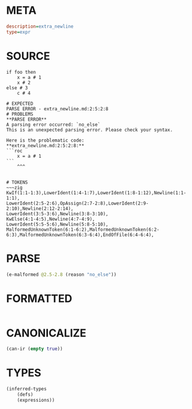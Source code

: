 # META
~~~ini
description=extra_newline
type=expr
~~~
# SOURCE
~~~roc
if foo then
    x = a # 1
    x # 2
else # 3
    c # 4
~~~
~~~
# EXPECTED
PARSE ERROR - extra_newline.md:2:5:2:8
# PROBLEMS
**PARSE ERROR**
A parsing error occurred: `no_else`
This is an unexpected parsing error. Please check your syntax.

Here is the problematic code:
**extra_newline.md:2:5:2:8:**
```roc
    x = a # 1
```
    ^^^


# TOKENS
~~~zig
KwIf(1:1-1:3),LowerIdent(1:4-1:7),LowerIdent(1:8-1:12),Newline(1:1-1:1),
LowerIdent(2:5-2:6),OpAssign(2:7-2:8),LowerIdent(2:9-2:10),Newline(2:12-2:14),
LowerIdent(3:5-3:6),Newline(3:8-3:10),
KwElse(4:1-4:5),Newline(4:7-4:9),
LowerIdent(5:5-5:6),Newline(5:8-5:10),
MalformedUnknownToken(6:1-6:2),MalformedUnknownToken(6:2-6:3),MalformedUnknownToken(6:3-6:4),EndOfFile(6:4-6:4),
~~~
# PARSE
~~~clojure
(e-malformed @2.5-2.8 (reason "no_else"))
~~~
# FORMATTED
~~~roc

~~~
# CANONICALIZE
~~~clojure
(can-ir (empty true))
~~~
# TYPES
~~~clojure
(inferred-types
	(defs)
	(expressions))
~~~
